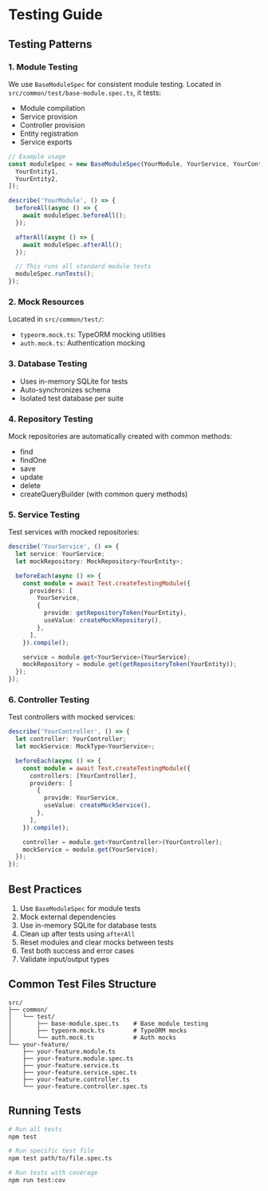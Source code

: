 # Testing Guide

## Testing Patterns

### 1. Module Testing

We use `BaseModuleSpec` for consistent module testing. Located in `src/common/test/base-module.spec.ts`, it tests:

- Module compilation
- Service provision
- Controller provision
- Entity registration
- Service exports

```typescript
// Example usage
const moduleSpec = new BaseModuleSpec(YourModule, YourService, YourController, [
  YourEntity1,
  YourEntity2,
]);

describe('YourModule', () => {
  beforeAll(async () => {
    await moduleSpec.beforeAll();
  });

  afterAll(async () => {
    await moduleSpec.afterAll();
  });

  // This runs all standard module tests
  moduleSpec.runTests();
});
```

### 2. Mock Resources

Located in `src/common/test/`:

- `typeorm.mock.ts`: TypeORM mocking utilities
- `auth.mock.ts`: Authentication mocking

### 3. Database Testing

- Uses in-memory SQLite for tests
- Auto-synchronizes schema
- Isolated test database per suite

### 4. Repository Testing

Mock repositories are automatically created with common methods:

- find
- findOne
- save
- update
- delete
- createQueryBuilder (with common query methods)

### 5. Service Testing

Test services with mocked repositories:

```typescript
describe('YourService', () => {
  let service: YourService;
  let mockRepository: MockRepository<YourEntity>;

  beforeEach(async () => {
    const module = await Test.createTestingModule({
      providers: [
        YourService,
        {
          provide: getRepositoryToken(YourEntity),
          useValue: createMockRepository(),
        },
      ],
    }).compile();

    service = module.get<YourService>(YourService);
    mockRepository = module.get(getRepositoryToken(YourEntity));
  });
});
```

### 6. Controller Testing

Test controllers with mocked services:

```typescript
describe('YourController', () => {
  let controller: YourController;
  let mockService: MockType<YourService>;

  beforeEach(async () => {
    const module = await Test.createTestingModule({
      controllers: [YourController],
      providers: [
        {
          provide: YourService,
          useValue: createMockService(),
        },
      ],
    }).compile();

    controller = module.get<YourController>(YourController);
    mockService = module.get(YourService);
  });
});
```

## Best Practices

1. Use `BaseModuleSpec` for module tests
2. Mock external dependencies
3. Use in-memory SQLite for database tests
4. Clean up after tests using `afterAll`
5. Reset modules and clear mocks between tests
6. Test both success and error cases
7. Validate input/output types

## Common Test Files Structure

```
src/
├── common/
│   └── test/
│       ├── base-module.spec.ts    # Base module testing
│       ├── typeorm.mock.ts        # TypeORM mocks
│       └── auth.mock.ts           # Auth mocks
└── your-feature/
    ├── your-feature.module.ts
    ├── your-feature.module.spec.ts
    ├── your-feature.service.ts
    ├── your-feature.service.spec.ts
    ├── your-feature.controller.ts
    └── your-feature.controller.spec.ts
```

## Running Tests

```bash
# Run all tests
npm test

# Run specific test file
npm test path/to/file.spec.ts

# Run tests with coverage
npm run test:cov
```
